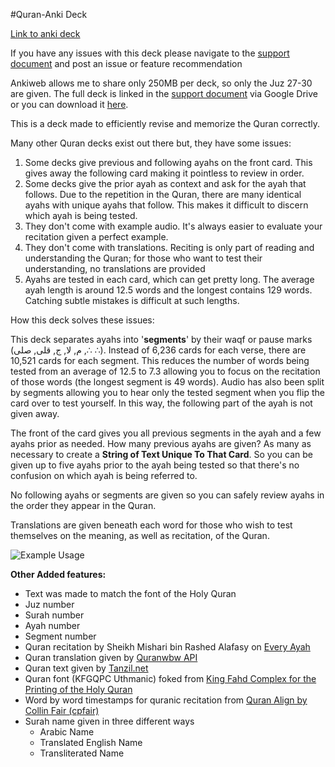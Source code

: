 #Quran-Anki Deck

<a href="https://ankiweb.net/shared/info/973737942">Link to anki deck</a>

If you have any issues with this deck please navigate to the <a href="https://docs.google.com/document/d/1OvlHPNQn37qkWl8MICtfGcbtAzwE90HX6DeNDAhnnMQ/edit?usp=sharing">support document</a> and post an issue or feature recommendation

Ankiweb allows me to share only 250MB per deck, so only the Juz 27-30 are given. The full deck is linked in the <a href="https://docs.google.com/document/d/1OvlHPNQn37qkWl8MICtfGcbtAzwE90HX6DeNDAhnnMQ/edit?usp=sharing">support document</a> via Google Drive or you can download it <a href="https://drive.google.com/file/d/1pdGUYQT8yOG6nTUddxDM_YVhnmn4PD1-/view?usp=sharing">here</a>.


This is a deck made to efficiently revise and memorize the Quran correctly.

Many other Quran decks exist out there but, they have some issues:

<ol>
    <li>Some decks give previous and following ayahs on the front card. This gives away the following card making it pointless to review in order. </li>
    <li>Some decks give the prior ayah as context and ask for the ayah that follows. Due to the repetition in the Quran, there are many identical ayahs with unique ayahs that follow. This makes it difficult to discern which ayah is being tested.</li>
    <li>They don't come with example audio. It's always easier to evaluate your recitation given a perfect example.</li>
    <li>They don't come with translations. Reciting is only part of reading and understanding the Quran; for those who want to test their understanding, no translations are provided</li>
    <li>Ayahs are tested in each card, which can get pretty long. The average ayah length is around 12.5 words and the longest contains 129 words. Catching subtle mistakes is difficult at such lengths.</li>
</ol>
How this deck solves these issues:

This deck separates ayahs into '<b>segments</b>' by their waqf or pause marks (م, لا, ج, قلی, صلی ,∴ ∴). Instead of 6,236 cards for each verse, there are 10,521 cards for each segment. This reduces the number of words being tested from an average of 12.5 to 7.3 allowing you to focus on the recitation of those words (the longest segment is 49 words). Audio has also been split by segments allowing you to hear only the tested segment when you flip the card over to test yourself. In this way, the following part of the ayah is not given away.

The front of the card gives you all previous segments in the ayah and a few ayahs prior as needed. How many previous ayahs are given? As many as necessary to create a <b>String of Text Unique To That Card</b>. So you can be given up to five ayahs prior to the ayah being tested so that there's no confusion on which ayah is being referred to.

No following ayahs or segments are given so you can safely review ayahs in the order they appear in the Quran.

Translations are given beneath each word for those who wish to test themselves on the meaning, as well as recitation, of the Quran.

<img src="https://i.ibb.co/VtNsRCq/correct-Quranki.gif" alt="Example Usage">

<b> Other Added features: </b>
<ul>
  <li>Text was made to match the font of the Holy Quran</li>
  <li>Juz number</li>
  <li>Surah number</li>
  <li>Ayah number</li>
  <li>Segment number</li>
  <li>Quran recitation by Sheikh Mishari bin Rashed Alafasy on <a href="https://everyayah.com/">Every Ayah</a> </li>
  <li>Quran translation given by <a href="https://quranwbw.com/">Quranwbw API</a> </li>
  <li>Quran text given by <a href="https://tanzil.net/docs/">Tanzil.net</a></li>
  <li>Quran font (KFGQPC Uthmanic) foked from <a href="https://fonts.qurancomplex.gov.sa/">King Fahd Complex for the Printing of the Holy Quran</a> </li>
  <li>Word by word timestamps for quranic recitation from <a href="https://github.com/cpfair/quran-align">Quran Align by Collin Fair (cpfair)</a></li>
  <li>Surah name given in three different ways
    <ul>
      <li>Arabic Name</li>
      <li>Translated English Name</li>
      <li>Transliterated Name</li>
    </ul>
  </li>
</ul>
